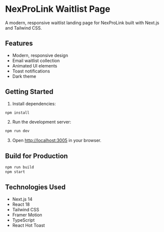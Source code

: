 # NexProLink Waitlist Page

A modern, responsive waitlist landing page for NexProLink built with Next.js and Tailwind CSS.

## Features

- Modern, responsive design
- Email waitlist collection
- Animated UI elements
- Toast notifications
- Dark theme

## Getting Started

1. Install dependencies:
```bash
npm install
```

2. Run the development server:
```bash
npm run dev
```

3. Open [http://localhost:3005](http://localhost:3005) in your browser.

## Build for Production

```bash
npm run build
npm start
```

## Technologies Used

- Next.js 14
- React 18
- Tailwind CSS
- Framer Motion
- TypeScript
- React Hot Toast
